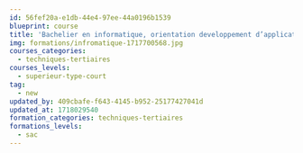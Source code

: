 ```yaml
---
id: 56fef20a-e1db-44e4-97ee-44a0196b1539
blueprint: course
title: 'Bachelier en informatique, orientation developpement d’applications'
img: formations/infromatique-1717700568.jpg
courses_categories:
  - techniques-tertiaires
courses_levels:
  - superieur-type-court
tag:
  - new
updated_by: 409cbafe-f643-4145-b952-25177427041d
updated_at: 1718029540
formation_categories: techniques-tertiaires
formations_levels:
  - sac
---
```

